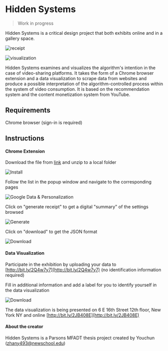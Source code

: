 # Hidden Systems
> Work in progress

Hidden Systems is a critical design project that both exhibits online and in a gallery space.

![receipt](https://github.com/youozhan/hidden-systems/blob/master/assets/01_receipt_m.gif)

![visualization](https://github.com/youozhan/hidden-systems/blob/master/assets/02_viz_m.gif) 

Hidden Systems examines and visualizes the algorithm's intention in the case of video-sharing platforms. It takes the form of a Chrome browser extension and a data visualization to scrape data from websites and produce a possible interpretation of the algorithm-controlled process within the system of video consumption. It is based on the recommendation system and the content monetization system from YouTube.

## Requirements
Chrome browser (sign-in is required)

## Instructions
#### Chrome Extension
Download the file from [link](https://github.com/youozhan/hidden-systems/blob/master/chrome_extension.zip) and unzip to a local folder

![Install](https://github.com/youozhan/Smart-Receipt/blob/master/assets/print_m_01.gif)

Follow the list in the popup window and navigate to the corresponding pages

![Google Data & Personalization](https://github.com/youozhan/Smart-Receipt/blob/master/assets/print_m_02.gif)

Click on "generate receipt" to get a digital "summary" of the settings browsed

![Generate](https://github.com/youozhan/Smart-Receipt/blob/master/assets/print_m_03.gif)

Click on "download" to get the JSON format

![Download](https://github.com/youozhan/Smart-Receipt/blob/master/assets/print_m_04.gif)

#### Data Visualization
Participate in the exhibition by uploading your data to [http://bit.ly/2Q4w7y7](http://bit.ly/2Q4w7y7) (no identification information required)

Fill in additional information and add a label for you to identify yourself in the data visualization

![Download](https://github.com/youozhan/Smart-Receipt/blob/master/assets/print_m_05.gif)

The data visualization is being presented on 6 E 16th Street 12th floor, New York NY and online [http://bit.ly/2JB408E](http://bit.ly/2JB408E)

#### About the creator
Hidden Systems is a Parsons MFADT thesis project created by Youchun (zhany493@newschool.edu)
